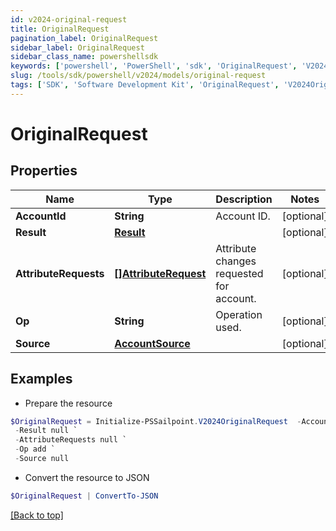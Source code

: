 ```yaml
---
id: v2024-original-request
title: OriginalRequest
pagination_label: OriginalRequest
sidebar_label: OriginalRequest
sidebar_class_name: powershellsdk
keywords: ['powershell', 'PowerShell', 'sdk', 'OriginalRequest', 'V2024OriginalRequest'] 
slug: /tools/sdk/powershell/v2024/models/original-request
tags: ['SDK', 'Software Development Kit', 'OriginalRequest', 'V2024OriginalRequest']
---
```



# OriginalRequest

## Properties

Name | Type | Description | Notes
------------ | ------------- | ------------- | -------------
**AccountId** | **String** | Account ID. | [optional] 
**Result** | [**Result**](result) |  | [optional] 
**AttributeRequests** | [**[]AttributeRequest**](attribute-request) | Attribute changes requested for account. | [optional] 
**Op** | **String** | Operation used. | [optional] 
**Source** | [**AccountSource**](account-source) |  | [optional] 

## Examples

- Prepare the resource
```powershell
$OriginalRequest = Initialize-PSSailpoint.V2024OriginalRequest  -AccountId CN=Abby Smith,OU=Austin,OU=Americas,OU=Demo,DC=seri,DC=acme,DC=com `
 -Result null `
 -AttributeRequests null `
 -Op add `
 -Source null
```

- Convert the resource to JSON
```powershell
$OriginalRequest | ConvertTo-JSON
```


[[Back to top]](#) 

